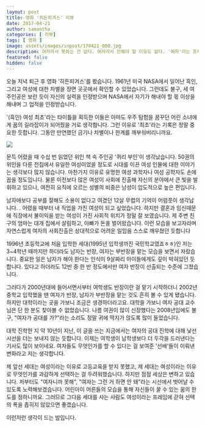 ```yaml
---
layout: post
title: 영화 '히든피겨스' 리뷰
date: 2017-04-21
author: samantha
categories: [ 리뷰]
tags: [ 영화 ]
image: assets/images/inpost/170421_000.jpg
description: 여자라서 못하는 건 없다. 여자라서 안해야 할 이유도 없다. '여자'라는 프레임에서 이제는 벗어나자. 성별에 관계없이 자신이 할 수 있는 것부터, 해야하는 것부터 해나가보자. 영화를 보고 내가 느낀 점이다.
featured: false
hidden: false
---
```

오늘 저녁 퇴근 후 영화 '히든피겨스'를 봤습니다. 1961년 미국 NASA에서 일어난 흑인, 그리고 여성에 대한 차별을 장면 곳곳에서 확인할 수 있었습니다. 그런데도 불구, 세 여주인공은 보란 듯이 자신의 실력을 인정받으며 NASA에서 자기가 해내야 할 몫 이상을 해내며 그 업적을 인정받습니다.

'(흑인) 여성 최초'라는 타이틀을 획득한 이들은 아마도 우주 탐험을 꿈꾸던 어린 소녀에게 꿈의 길라잡이가 되어줬을 거로 생각합니다. 그런 이유로 '최초'라는 기록은 정말 중요한 듯합니다. 그동안 만연했던 금기나 차별이나 한계를 깨부숴버리니까요.

![](https://github.com/samantha-writer/samantha-writer.github.io/blob/master/assets/images/inpost/170421_001.jpg?raw=true)

문득 어렸을 때 수십 번 읽었던 위인 책 속 주인공 '퀴리 부인'이 생각났습니다. 50권의 위인을 다룬 전집에서 유일한 여성이었을 정도로 시대를 이끈 여성 인물에 대한 이야기는 생각보다 많지 않습니다. 마찬가지 이유로 유명한 여성 과학자나 여성 공학자도 손에 꼽을 정도입니다. 물론 이전보다 많은 여성이 사회에 진출해 자신의 분야에서 큰 빛을 발휘하고 있으나, 여전히 요직에 오르는 성별의 비중은 남성이 압도적으로 높은 편입니다.

남자애보다 공부를 잘해도 소용이 없다고 여겼던 12살 무렵의 기억이 어렴풋이 생각납니다. . 어렸을 때부터 내 직업을 가진 여성이 되고 싶었습니다. 하지만 결혼과 임신때문에 직장에서 불이익을 받는 여성이 가진 사회적 위치가 정말 잘 보였습니다. 제 주변 친구의 엄마는 대개 집에서 살림하고, 아빠가 돈을 벌어왔습니다. 이런 모습을 보고자라며 자연스럽게 여자의 사회진출은 상대적으로 어려운 일임을 스스로 깨우쳤던 듯합니다

1996년 초등학교에 처음 입학한 세대(1995년 입학생까진 국민학교였죠ㅎㅎ)인 저는 3~4학년 때까지만 하더라도 남자는 반장, 여자는 부반장을 맡는 모습을 보면서 자랐습니다. 중요한 일은 남자가 해야 한다는 인식이 9살짜리 아이들에게도 깊이 박혀있던 듯합니다. 있다고 하더라도 12반 중 한 반 정도에서만 여자 반장이 선출되는 수준에 그쳤습니다.

그러다가 2000년대에 들어서면서부터 여학생도 반장이란 걸 맡기 시작하더니 2002년 중학교 입학했을 땐 여자가 반장, 남자가 부반장을 맡는 것도 흔히 볼 수 있게 됐습니다. 하지만 대학이라는 곳을 가보니 조금은 생경하더라고요. 대학을 가보니 여자 공대 교수님은 단 한 분도 찾아볼 수 없었습니다. 나름 여권이 많이 신장했다는 2008년임에도 불구, "여자가 공대를 가?"라는 소리도 정말 귀에 딱지가 앉도록 많이 들었습니다.

대학 진학한 지 약 10년이 지난, 이 글을 쓰는 지금에서는 여자의 공대 진학에 대해 낯선 시선을 더는 보내지 않는 듯합니다. 이제는 여학생이 남학생보다 더 두각을 드러낸다는 기사도 많이 보이네요. 여자들도 무엇인가를 할 수 있다는 걸 보여준 '선배'들이 이뤄낸 변화라고 저는 생각합니다.

제 앞선 세대는 여성이라는 이유로 고등교육을 받지 못했고, 제 세대는 여성이라는 이유로 무엇인가를 과감하게 선택하는 걸 두려워했습니다. 하지만 점점 세상은 변하고 있습니다. 저부터도 "여자니까 못해", "여자는 그런 거 하면 안 돼"라는 시선에서 벗어날 수 있도록 노력해보겠습니다. 어린아이 어른들의 모습을 통해 자신들이 꿀 수 있는 꿈의 한도를 정하니까요. 그러므로 그다음 세대를 사는 사람도 여성이라는 프레임에 갇혀 선택의 폭을 좁히지 않았으면 좋겠습니다.

이런저런 생각이 드는 밤입니다.
